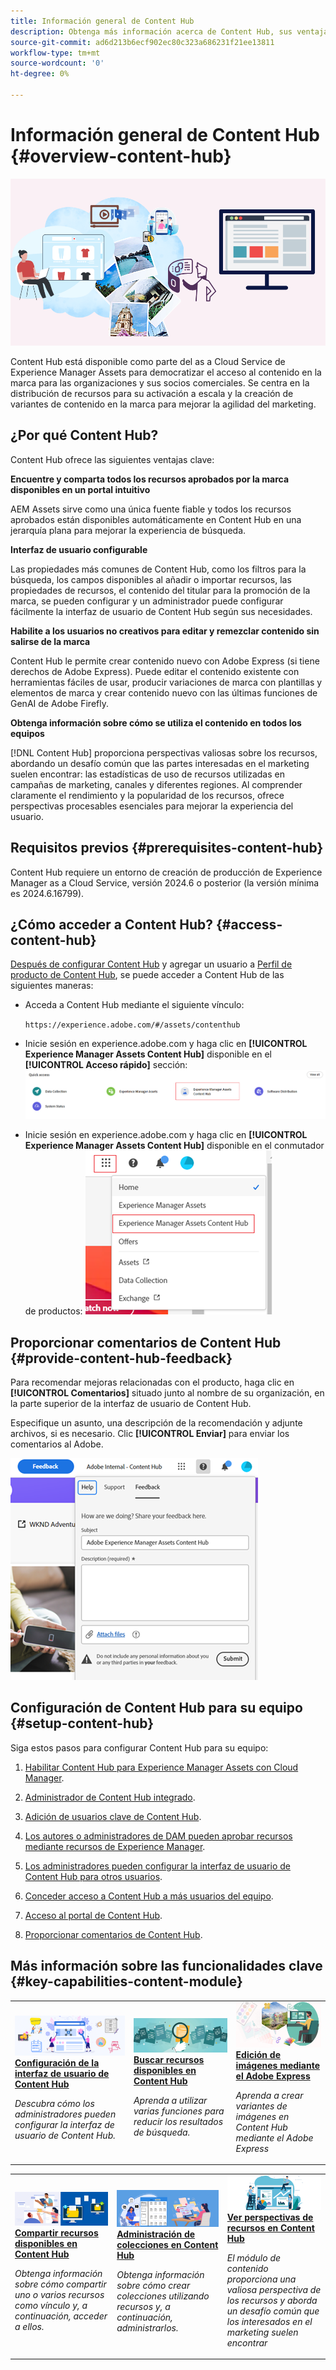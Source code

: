 ```yaml
---
title: Información general de Content Hub
description: Obtenga más información acerca de Content Hub, sus ventajas clave, cómo acceder a él y cómo proporcionar comentarios sobre la versión opcional disponible en Content Hub.
source-git-commit: ad6d213b6ecf902ec80c323a686231f21ee13811
workflow-type: tm+mt
source-wordcount: '0'
ht-degree: 0%

---
```



# Información general de Content Hub {#overview-content-hub}

![Información general de Content Hub](assets/content-hub-overview.png)

Content Hub está disponible como parte del as a Cloud Service de Experience Manager Assets para democratizar el acceso al contenido en la marca para las organizaciones y sus socios comerciales. Se centra en la distribución de recursos para su activación a escala y la creación de variantes de contenido en la marca para mejorar la agilidad del marketing.

## ¿Por qué Content Hub?

Content Hub ofrece las siguientes ventajas clave:

**Encuentre y comparta todos los recursos aprobados por la marca disponibles en un portal intuitivo**

AEM Assets sirve como una única fuente fiable y todos los recursos aprobados están disponibles automáticamente en Content Hub en una jerarquía plana para mejorar la experiencia de búsqueda.

**Interfaz de usuario configurable**

Las propiedades más comunes de Content Hub, como los filtros para la búsqueda, los campos disponibles al añadir o importar recursos, las propiedades de recursos, el contenido del titular para la promoción de la marca, se pueden configurar y un administrador puede configurar fácilmente la interfaz de usuario de Content Hub según sus necesidades.

**Habilite a los usuarios no creativos para editar y remezclar contenido sin salirse de la marca**

Content Hub le permite crear contenido nuevo con Adobe Express (si tiene derechos de Adobe Express). Puede editar el contenido existente con herramientas fáciles de usar, producir variaciones de marca con plantillas y elementos de marca y crear contenido nuevo con las últimas funciones de GenAI de Adobe Firefly.

**Obtenga información sobre cómo se utiliza el contenido en todos los equipos**

[!DNL Content Hub] proporciona perspectivas valiosas sobre los recursos, abordando un desafío común que las partes interesadas en el marketing suelen encontrar: las estadísticas de uso de recursos utilizadas en campañas de marketing, canales y diferentes regiones. Al comprender claramente el rendimiento y la popularidad de los recursos, ofrece perspectivas procesables esenciales para mejorar la experiencia del usuario.

## Requisitos previos {#prerequisites-content-hub}

Content Hub requiere un entorno de creación de producción de Experience Manager as a Cloud Service, versión 2024.6 o posterior (la versión mínima es 2024.6.16799).

## ¿Cómo acceder a Content Hub? {#access-content-hub}

[Después de configurar Content Hub](#deploy-content-hub) y agregar un usuario a [Perfil de producto de Content Hub](/help/assets/deploy-content-hub.md#content-hub-instance-product-profile), se puede acceder a Content Hub de las siguientes maneras:

* Acceda a Content Hub mediante el siguiente vínculo:

  `https://experience.adobe.com/#/assets/contenthub`

* Inicie sesión en experience.adobe.com y haga clic en **[!UICONTROL Experience Manager Assets Content Hub]** disponible en el **[!UICONTROL Acceso rápido]** sección:
  ![Acceso a Content Hub](assets/access-content-hub.png)

* Inicie sesión en experience.adobe.com y haga clic en **[!UICONTROL Experience Manager Assets Content Hub]** disponible en el conmutador de productos:
  ![Método de acceso de Content Hub 3](assets/access-content-hub-alternate.png)



## Proporcionar comentarios de Content Hub {#provide-content-hub-feedback}

Para recomendar mejoras relacionadas con el producto, haga clic en **[!UICONTROL Comentarios]** situado junto al nombre de su organización, en la parte superior de la interfaz de usuario de Content Hub.

Especifique un asunto, una descripción de la recomendación y adjunte archivos, si es necesario. Clic **[!UICONTROL Enviar]** para enviar los comentarios al Adobe.

![comentarios de Content Hub](assets/content-hub-feedback.png)

## Configuración de Content Hub para su equipo {#setup-content-hub}

Siga estos pasos para configurar Content Hub para su equipo:

1. [Habilitar Content Hub para Experience Manager Assets con Cloud Manager](deploy-content-hub.md#enable-content-hub).

1. [Administrador de Content Hub integrado](deploy-content-hub.md#onboard-content-hub-administrator).

1. [Adición de usuarios clave de Content Hub](deploy-content-hub.md#onboard-content-hub-consumer-users).

1. [Los autores o administradores de DAM pueden aprobar recursos mediante recursos de Experience Manager](approve-assets.md).

1. [Los administradores pueden configurar la interfaz de usuario de Content Hub para otros usuarios](configure-content-hub-ui-options.md).

1. [Conceder acceso a Content Hub a más usuarios del equipo](deploy-content-hub.md#onboard-content-hub-consumer-users).

1. [Acceso al portal de Content Hub](#access-content-hub).

1. [Proporcionar comentarios de Content Hub](#provide-content-hub-feedback).


## Más información sobre las funcionalidades clave {#key-capabilities-content-module}

<table>
<td>
   <a href="/help/assets/configure-content-hub-ui-options.md">
   <img alt="Implementación de Content Hub" src="./assets/configure-assets.png" />
   </a>
   <div>
      <a href="/help/assets/configure-content-hub-ui-options.md">
      <strong>Configuración de la interfaz de usuario de Content Hub</strong>
      </a>
   </div>
   <p>
      <em>Descubra cómo los administradores pueden configurar la interfaz de usuario de Content Hub. </em>
   </p>
</td>


<td>
   <a href="/help/assets/search-assets-content-hub.md">
   <img alt="Buscar recursos disponibles en Content Hub" src="./assets/search.png" />
   </a>
   <div>
      <a href="/help/assets/search-assets-content-hub.md">
      <strong>Buscar recursos disponibles en Content Hub</strong>
      </a>
   </div>
   <p>
      <em>Aprenda a utilizar varias funciones para reducir los resultados de búsqueda.</em>
   </p>
</td>
<td>
   <a href="/help/assets/edit-images-content-hub.md">
   <img alt="Edición de imágenes mediante Adobe Express" src="./assets/edit-images-content-hub.png" />
   </a>
   <div>
      <a href="/help/assets/edit-images-content-hub.md">
      <strong>Edición de imágenes mediante el Adobe Express</strong>
      </a>
   </div>
   <p>
      <em>Aprenda a crear variantes de imágenes en Content Hub mediante el Adobe Express</em>
   </p>
</td>
</table>
<table>
<td>
   <a href="/help/assets/share-assets-content-hub.md">
   <img alt="Compartir recursos disponibles en Content Hub" src="./assets/share-assets-banner.png" />
   </a>
   <div>
      <a href="/help/assets/share-assets-content-hub.md">
      <strong>Compartir recursos disponibles en Content Hub</strong>
      </a>
   </div>
   <p>
      <em>Obtenga información sobre cómo compartir uno o varios recursos como vínculo y, a continuación, acceder a ellos.</em>
   </p>
</td>
<td>
   <a href="/help/assets/collections-content-hub.md">
   <img alt="Administración de colecciones en Content Hub" src="./assets/manage-collection.png" />
   </a>
   <div>
      <a href="/help/assets/collections-content-hub.md">
      <strong>Administración de colecciones en Content Hub</strong>
      </a>
   </div>
   <p>
      <em>Obtenga información sobre cómo crear colecciones utilizando recursos y, a continuación, administrarlos.</em>
   </p>
</td>
<td>
   <a href="/help/assets/insights-content-hub.md">
   <img alt="Compartir recursos disponibles en Content Hub" src="./assets/asset-insights-banner.jpg" />
   </a>
   <div>
      <a href="/help/assets/insights-content-hub.md">
      <strong>Ver perspectivas de recursos en Content Hub</strong>
      </a>
   </div>
   <p>
      <em> El módulo de contenido proporciona una valiosa perspectiva de los recursos y aborda un desafío común que los interesados en el marketing suelen encontrar</em>
   </p>
</td>
</table>
